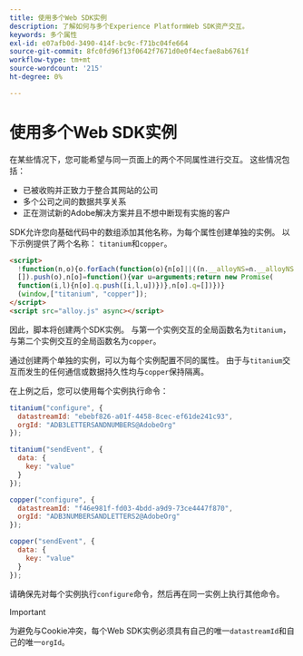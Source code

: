 ```yaml
---
title: 使用多个Web SDK实例
description: 了解如何与多个Experience PlatformWeb SDK资产交互。
keywords: 多个属性
exl-id: e07afb0d-3490-414f-bc9c-f71bc04fe664
source-git-commit: 8fc0fd96f13f0642f7671d0e0f4ecfae8ab6761f
workflow-type: tm+mt
source-wordcount: '215'
ht-degree: 0%

---
```


# 使用多个Web SDK实例

在某些情况下，您可能希望与同一页面上的两个不同属性进行交互。 这些情况包括：

* 已被收购并正致力于整合其网站的公司
* 多个公司之间的数据共享关系
* 正在测试新的Adobe解决方案并且不想中断现有实施的客户

SDK允许您向基础代码中的数组添加其他名称，为每个属性创建单独的实例。 以下示例提供了两个名称： `titanium`和`copper`。

```html
<script>
  !function(n,o){o.forEach(function(o){n[o]||((n.__alloyNS=n.__alloyNS||
  []).push(o),n[o]=function(){var u=arguments;return new Promise(
  function(i,l){n[o].q.push([i,l,u])})},n[o].q=[])})}
  (window,["titanium", "copper"]);
</script>
<script src="alloy.js" async></script>
```

因此，脚本将创建两个SDK实例。 与第一个实例交互的全局函数名为`titanium`，与第二个实例交互的全局函数名为`copper`。

通过创建两个单独的实例，可以为每个实例配置不同的属性。 由于与`titanium`交互而发生的任何通信或数据持久性均与`copper`保持隔离。

在上例之后，您可以使用每个实例执行命令：

```javascript
titanium("configure", {
  datastreamId: "ebebf826-a01f-4458-8cec-ef61de241c93",
  orgId: "ADB3LETTERSANDNUMBERS@AdobeOrg"
});

titanium("sendEvent", {
  data: {
    key: "value"
  }
});

copper("configure", {
  datastreamId: "f46e981f-fd03-4bdd-a9d9-73ce4447f870",
  orgId: "ADB3NUMBERSANDLETTERS2@AdobeOrg"
});

copper("sendEvent", {
  data: {
    key: "value"
  }
});
```

请确保先对每个实例执行`configure`命令，然后再在同一实例上执行其他命令。

>[!IMPORTANT]
>
>为避免与Cookie冲突，每个Web SDK实例必须具有自己的唯一`datastreamId`和自己的唯一`orgId`。
